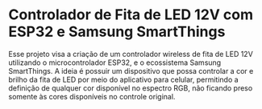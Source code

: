 # Controlador de Fita de LED 12V com ESP32 e Samsung SmartThings

Esse projeto visa a criação de um controlador wireless de fita de LED 12V utilizando o microcontrolador ESP32, e o ecossistema Samsung SmartThings. A ideia é possuir um dispositivo que possa controlar a cor e brilho da fita de LED por meio do aplicativo para celular, permitindo a definição de qualquer cor disponível no espectro RGB, não ficando preso somente às cores disponíveis no controle original.

